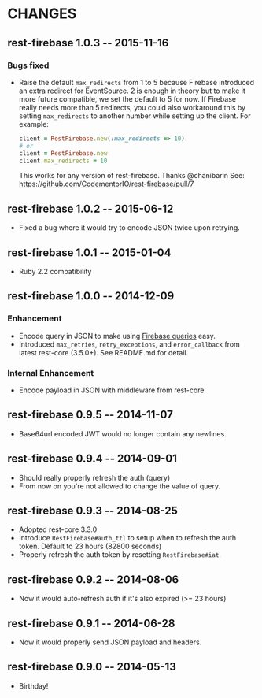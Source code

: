 # CHANGES

## rest-firebase 1.0.3 -- 2015-11-16

### Bugs fixed

* Raise the default `max_redirects` from 1 to 5 because Firebase introduced
  an extra redirect for EventSource. 2 is enough in theory but to make it
  more future compatible, we set the default to 5 for now. If Firebase
  really needs more than 5 redirects, you could also workaround this by
  setting `max_redirects` to another number while setting up the client.
  For example:
  ``` ruby
  client = RestFirebase.new(:max_redirects => 10)
  # or
  client = RestFirebase.new
  client.max_redirects = 10
  ```
  This works for any version of rest-firebase. Thanks @chanibarin
  See: <https://github.com/CodementorIO/rest-firebase/pull/7>

## rest-firebase 1.0.2 -- 2015-06-12

* Fixed a bug where it would try to encode JSON twice upon retrying.

## rest-firebase 1.0.1 -- 2015-01-04

* Ruby 2.2 compatibility

## rest-firebase 1.0.0 -- 2014-12-09

### Enhancement

* Encode query in JSON to make using [Firebase queries][] easy.
* Introduced `max_retries`, `retry_exceptions`, and `error_callback` from
  latest rest-core (3.5.0+). See README.md for detail.

[Firebase queries]: https://www.firebase.com/docs/rest/guide/retrieving-data.html#section-rest-queries

### Internal Enhancement

* Encode payload in JSON with middleware from rest-core

## rest-firebase 0.9.5 -- 2014-11-07

* Base64url encoded JWT would no longer contain any newlines.

## rest-firebase 0.9.4 -- 2014-09-01

* Should really properly refresh the auth (query)
* From now on you're not allowed to change the value of query.

## rest-firebase 0.9.3 -- 2014-08-25

* Adopted rest-core 3.3.0
* Introduce `RestFirebase#auth_ttl` to setup when to refresh the auth token.
  Default to 23 hours (82800 seconds)
* Properly refresh the auth token by resetting `RestFirebase#iat`.

## rest-firebase 0.9.2 -- 2014-08-06

* Now it would auto-refresh auth if it's also expired (>= 23 hours)

## rest-firebase 0.9.1 -- 2014-06-28

* Now it would properly send JSON payload and headers.

## rest-firebase 0.9.0 -- 2014-05-13

* Birthday!

